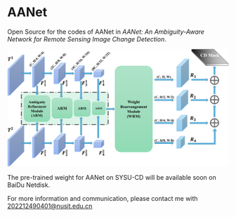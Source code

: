 # AANet
Open Source for the codes of AANet in *AANet: An Ambiguity-Aware Network for Remote Sensing Image Change Detection*.

<div align="center">
  <img src="https://github.com/KevinDaldry/AANet/blob/main/WorkFlow.png">
</div>

The pre-trained weight for AANet on SYSU-CD will be available soon on BaiDu Netdisk.

For more information and communication, please contact me with 202212490401@nusit.edu.cn

